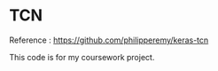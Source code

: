 # TCN
Reference : https://github.com/philipperemy/keras-tcn

This code is for my coursework project.
